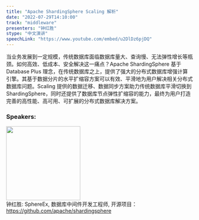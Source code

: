 ```yaml
---
title: "Apache ShardingSphere Scaling 解析"
date: "2022-07-29T14:10:00"
track: "middleware"
presenters: "钟红胜"
stype: "中文演讲"
speechLink: "https://www.youtube.com/embed/u2DlDz6pjDQ"
---
```

当业务发展到一定规模，传统数据库面临数据库量大、查询慢、无法弹性增长等瓶颈。如何高效、低成本、安全解决这一痛点？Apache ShardingSphere 基于 Database Plus 理念，在传统数据库之上，提供了强大的分布式数据库增强计算引擎。其基于数据分片的水平扩缩容方案可以有效、平滑地为用户解决相关分布式数据库问题。Scaling 提供的数据迁移、数据同步方案助力传统数据库平滑切换到 ShardingSphere，同时还提供了数据库节点弹性扩缩容的能力，最终为用户打造完善的高性能、高可用、可扩展的分布式数据库解决方案。
 ### Speakers: 
 <img src="images/speaker/1165.png" width="200" /><br>钟红胜: SphereEx, 数据库中间件开发工程师, 开源项目：https://github.com/apache/shardingsphere
 
